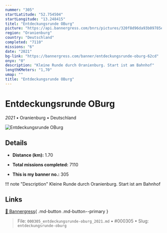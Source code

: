 ```yaml
---
nummer: "305"
startLatitude: "52.754504"
startLongitude: "13.248415"
titel: "Entdeckungsrunde OBurg"
picture: "https://api.bannergress.com/bnrs/pictures/320f8d96da93b09785eed451e073c100"
region: "Oranienburg"
country: "Deutschland"
completed: "7110"
missions: "6"
date: "2021"
bg-link: "https://bannergress.com/banner/entdeckungsrunde-oburg-62cd"
onyx: "0"
description: "Kleine Runde durch Oranienburg. Start ist am Bahnhof"
lengthKMeters: "1,70"
umap: ""
title: "Entdeckungsrunde OBurg"
---
```

# Entdeckungsrunde OBurg

*2021* • Oranienburg • Deutschland

![Entdeckungsrunde OBurg](https://api.bannergress.com/bnrs/pictures/320f8d96da93b09785eed451e073c100)

## Details
- **Distance (km):** 1.70

- **Total missions completed:** 7110
- **This is my banner no.:** 305


!!! note "Description"
    Kleine Runde durch Oranienburg. Start ist am Bahnhof



## Links
[🔗 Bannergress](https://bannergress.com/banner/entdeckungsrunde-oburg-62cd){ .md-button .md-button--primary }



> File: `000305_entdeckungsrunde-oburg_2021.md` • #000305 • Slug: `entdeckungsrunde-oburg`

